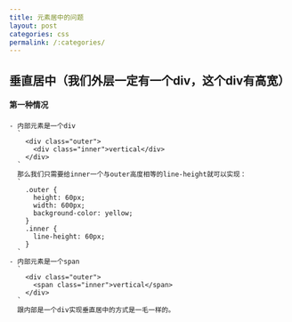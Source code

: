 ```yaml
---
title: 元素居中的问题
layout: post
categories: css
permalink: /:categories/
---
```


## 垂直居中（我们外层一定有一个div，这个div有高宽）
  #### 第一种情况
    - 内部元素是一个div
      `
        <div class="outer">
          <div class="inner">vertical</div>
        </div>
      `
      那么我们只需要给inner一个与outer高度相等的line-height就可以实现：
      `
        .outer {
          height: 60px;
          width: 600px;
          background-color: yellow;
        }
        .inner {
          line-height: 60px;
        }
      `
    - 内部元素是一个span
      `
        <div class="outer">
          <span class="inner">vertical</span>
        </div>
      `
      跟内部是一个div实现垂直居中的方式是一毛一样的。